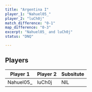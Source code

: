 ```yaml
---
title: "Argentina I"
player_1: "Nahuel05_"
player_2: "luCh0j"
match_difference: "0-1"
map_difference: "0-3"
excerpt: "Nahuel05_ and luCh0j"
status: "DNQ"

---
```

## Players

| Player 1 | Player 2 | Subsitute |
| -- | -- | -- |
| Nahuel05_ | luCh0j | NIL |
